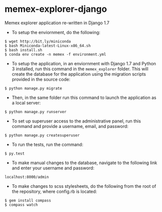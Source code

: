 # memex-explorer-django
Memex explorer application re-written in Django 1.7
* To setup the enviornment, do the following:
```
$ wget http://bit.ly/miniconda
$ bash Miniconda-latest-Linux-x86_64.sh
$ bash install.sh
$ conda env create -n memex -f environment.yml
```
* To setup the application, in an enviornment with Django 1.7 and Python 3 installed, run this command in the `memex_explorer` folder. This will create the database for the application using the migration scripts provided in the source code:
```
$ python manage.py migrate
```
* Then, in the same folder run this command to launch the application as a local server:
```
$ python manage.py runserver
```
* To set up superuser access to the administrative panel, run this command and provide a username, email, and password:
```
$ python manage.py createsuperuser
```
* To run the tests, run the command:
```
$ py.test
```
* To make manual changes to the database, navigate to the following link and enter your username and password:
```
localhost:8000/admin
```
* To make changes to scss stylesheets, do the following from the root of the repository, where config.rb is located:
```
$ gem install compass
$ compass watch
```

